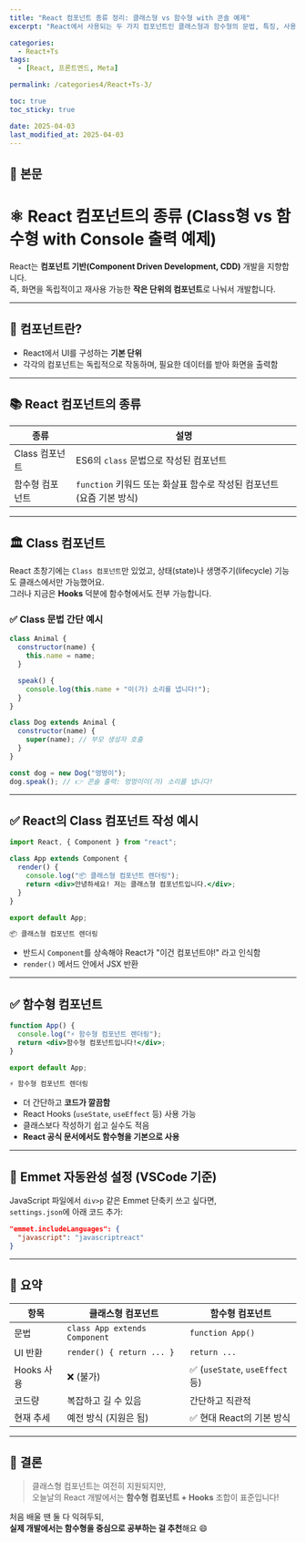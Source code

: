 ```yaml
---
title: "React 컴포넌트 종류 정리: 클래스형 vs 함수형 with 콘솔 예제"
excerpt: "React에서 사용되는 두 가지 컴포넌트인 클래스형과 함수형의 문법, 특징, 사용 방식 차이를 실제 콘솔 출력 예제와 함께 초보자도 쉽게 이해할 수 있도록 정리했습니다."

categories:
  - React+Ts
tags:
  - [React, 프론트엔드, Meta]

permalink: /categories4/React+Ts-3/

toc: true
toc_sticky: true

date: 2025-04-03
last_modified_at: 2025-04-03
---
```


## 🦥 본문

# ⚛️ React 컴포넌트의 종류 (Class형 vs 함수형 with Console 출력 예제)

React는 **컴포넌트 기반(Component Driven Development, CDD)** 개발을 지향합니다.  
즉, 화면을 독립적이고 재사용 가능한 **작은 단위의 컴포넌트**로 나눠서 개발합니다.

---

## 🧩 컴포넌트란?

- React에서 UI를 구성하는 **기본 단위**
- 각각의 컴포넌트는 독립적으로 작동하며, 필요한 데이터를 받아 화면을 출력함

---

## 📚 React 컴포넌트의 종류

| 종류            | 설명                                                                  |
| --------------- | --------------------------------------------------------------------- |
| Class 컴포넌트  | ES6의 `class` 문법으로 작성된 컴포넌트                                |
| 함수형 컴포넌트 | `function` 키워드 또는 화살표 함수로 작성된 컴포넌트 (요즘 기본 방식) |

---

## 🏛 Class 컴포넌트

React 초창기에는 `Class 컴포넌트`만 있었고, 상태(state)나 생명주기(lifecycle) 기능도 클래스에서만 가능했어요.  
그러나 지금은 **Hooks** 덕분에 함수형에서도 전부 가능합니다.

### ✅ Class 문법 간단 예시

```js
class Animal {
  constructor(name) {
    this.name = name;
  }

  speak() {
    console.log(this.name + "이(가) 소리를 냅니다!");
  }
}

class Dog extends Animal {
  constructor(name) {
    super(name); // 부모 생성자 호출
  }
}

const dog = new Dog("멍멍이");
dog.speak(); // 👉 콘솔 출력: 멍멍이이(가) 소리를 냅니다!
```

---

## ✅ React의 Class 컴포넌트 작성 예시

```jsx
import React, { Component } from "react";

class App extends Component {
  render() {
    console.log("📦 클래스형 컴포넌트 렌더링");
    return <div>안녕하세요! 저는 클래스형 컴포넌트입니다.</div>;
  }
}

export default App;
```

```bash
📦 클래스형 컴포넌트 렌더링
```

- 반드시 `Component`를 상속해야 React가 "이건 컴포넌트야!" 라고 인식함
- `render()` 메서드 안에서 JSX 반환

---

## ✅ 함수형 컴포넌트

```jsx
function App() {
  console.log("⚡ 함수형 컴포넌트 렌더링");
  return <div>함수형 컴포넌트입니다!</div>;
}

export default App;
```

```bash
⚡ 함수형 컴포넌트 렌더링
```

- 더 간단하고 **코드가 깔끔함**
- React Hooks (`useState`, `useEffect` 등) 사용 가능
- 클래스보다 작성하기 쉽고 실수도 적음
- **React 공식 문서에서도 함수형을 기본으로 사용**

---

## 🔧 Emmet 자동완성 설정 (VSCode 기준)

JavaScript 파일에서 `div>p` 같은 Emmet 단축키 쓰고 싶다면,  
`settings.json`에 아래 코드 추가:

```json
"emmet.includeLanguages": {
  "javascript": "javascriptreact"
}
```

---

## 📌 요약

| 항목       | 클래스형 컴포넌트             | 함수형 컴포넌트                 |
| ---------- | ----------------------------- | ------------------------------- |
| 문법       | `class App extends Component` | `function App()`                |
| UI 반환    | `render() { return ... }`     | `return ...`                    |
| Hooks 사용 | ❌ (불가)                     | ✅ (`useState`, `useEffect` 등) |
| 코드량     | 복잡하고 길 수 있음           | 간단하고 직관적                 |
| 현재 추세  | 예전 방식 (지원은 됨)         | ✅ 현대 React의 기본 방식       |

---

## 🧠 결론

> 클래스형 컴포넌트는 여전히 지원되지만,  
> 오늘날의 React 개발에서는 **함수형 컴포넌트 + Hooks** 조합이 표준입니다!

처음 배울 땐 둘 다 익혀두되,  
**실제 개발에서는 함수형을 중심으로 공부하는 걸 추천**해요 😄
